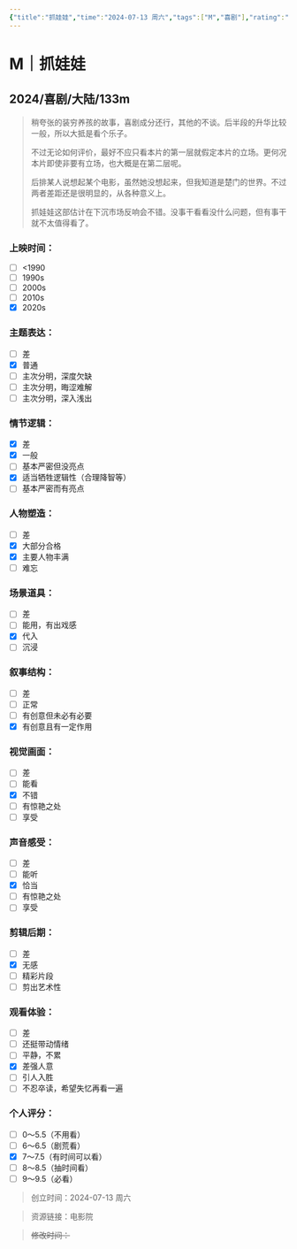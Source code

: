 ```yaml
---
{"title":"抓娃娃","time":"2024-07-13 周六","tags":["M","喜剧"],"rating":"7.0","dg-publish":true,"permalink":"/300 评价/M/新近看过/抓娃娃/","dgPassFrontmatter":true,"created":"2024-07-13T17:10:23.473+08:00","updated":"2024-07-13T17:25:11.923+08:00"}
---
```


# M｜抓娃娃
## 2024/喜剧/大陆/133m
>稍夸张的装穷养孩的故事，喜剧成分还行，其他的不谈。后半段的升华比较一般，所以大抵是看个乐子。
>
>不过无论如何评价，最好不应只看本片的第一层就假定本片的立场。更何况本片即使非要有立场，也大概是在第二层呢。
>
>后排某人说想起某个电影，虽然她没想起来，但我知道是楚门的世界。不过两者差距还是很明显的，从各种意义上。
>
>抓娃娃这部估计在下沉市场反响会不错。没事干看看没什么问题，但有事干就不太值得看了。
### 上映时间：
- [ ] <1990
- [ ] 1990s
- [ ] 2000s
- [ ] 2010s
- [x] 2020s
### 主题表达：
- [ ] 差
- [x] 普通
- [ ] 主次分明，深度欠缺
- [ ] 主次分明，晦涩难解
- [ ] 主次分明，深入浅出
### 情节逻辑：
- [x] 差
- [x] 一般
- [ ] 基本严密但没亮点
- [x] 适当牺牲逻辑性（合理降智等）
- [ ] 基本严密而有亮点
### 人物塑造：
- [ ] 差
- [x] 大部分合格
- [x] 主要人物丰满
- [ ] 难忘
### 场景道具：
- [ ] 差
- [ ] 能用，有出戏感
- [x] 代入
- [ ] 沉浸
### 叙事结构：
- [ ] 差
- [ ] 正常
- [ ] 有创意但未必有必要
- [x] 有创意且有一定作用
### 视觉画面：
- [ ] 差
- [ ] 能看
- [x] 不错
- [ ] 有惊艳之处
- [ ] 享受
### 声音感受：
- [ ] 差
- [ ] 能听
- [x] 恰当
- [ ] 有惊艳之处
- [ ] 享受
### 剪辑后期：
- [ ] 差
- [x] 无感
- [ ] 精彩片段
- [ ] 剪出艺术性
### 观看体验：
- [ ] 差
- [ ] 还挺带动情绪
- [ ] 平静，不累
- [x] 差强人意
- [ ] 引人入胜
- [ ] 不忍卒读，希望失忆再看一遍
### 个人评分：
- [ ] 0～5.5（不用看）
- [ ] 6～6.5（剧荒看）
- [x] 7～7.5（有时间可以看）
- [ ] 8～8.5（抽时间看）
- [ ] 9～9.5（必看）

>创立时间：2024-07-13 周六

>资源链接：电影院

>~~修改时间：~~



